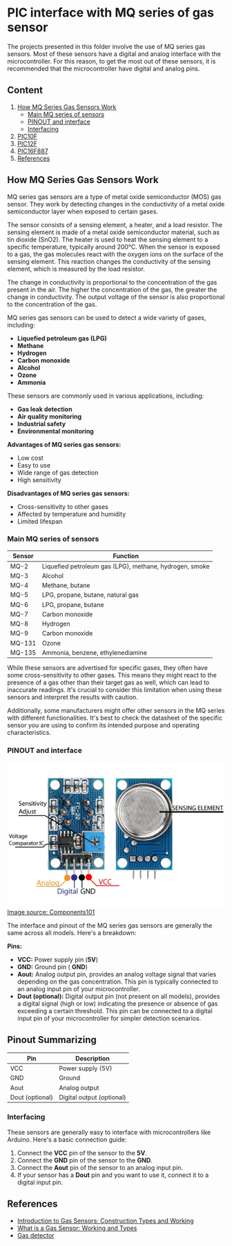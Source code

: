 # PIC interface with MQ series of gas sensor


The projects presented in this folder involve the use of MQ series gas sensors. Most of these sensors have a digital and analog interface with the microcontroller. For this reason, to get the most out of these sensors, it is recommended that the microcontroller have digital and analog pins.

## Content

1. [How MQ Series Gas Sensors Work](#how-mq-series-gas-sensors-work)
    * [Main MQ series of sensors](#main-mq-series-of-sensors)
    * [PINOUT and interface](#pinout-and-interface)
    * [Interfacing](#interfacing)
2. [PIC10F]()
3. [PIC12F]()
3. [PIC16F887]()     
3. [References](#references)


## How MQ Series Gas Sensors Work

MQ series gas sensors are a type of metal oxide semiconductor (MOS) gas sensor. They work by detecting changes in the conductivity of a metal oxide semiconductor layer when exposed to certain gases.

The sensor consists of a sensing element, a heater, and a load resistor. The sensing element is made of a metal oxide semiconductor material, such as tin dioxide (SnO2). The heater is used to heat the sensing element to a specific temperature, typically around 200°C. When the sensor is exposed to a gas, the gas molecules react with the oxygen ions on the surface of the sensing element. This reaction changes the conductivity of the sensing element, which is measured by the load resistor.

The change in conductivity is proportional to the concentration of the gas present in the air. The higher the concentration of the gas, the greater the change in conductivity. The output voltage of the sensor is also proportional to the concentration of the gas.

MQ series gas sensors can be used to detect a wide variety of gases, including:

* **Liquefied petroleum gas (LPG)**
* **Methane**
* **Hydrogen**
* **Carbon monoxide**
* **Alcohol**
* **Ozone**
* **Ammonia**

These sensors are commonly used in various applications, including:

* **Gas leak detection**
* **Air quality monitoring**
* **Industrial safety**
* **Environmental monitoring**

**Advantages of MQ series gas sensors:**

* Low cost
* Easy to use
* Wide range of gas detection
* High sensitivity

**Disadvantages of MQ series gas sensors:**

* Cross-sensitivity to other gases
* Affected by temperature and humidity
* Limited lifespan

###  Main MQ series of sensors


| Sensor | Function |
|---|---|
| MQ-2 | Liquefied petroleum gas (LPG), methane, hydrogen, smoke |
| MQ-3 | Alcohol |
| MQ-4 | Methane, butane |
| MQ-5 | LPG, propane, butane, natural gas |
| MQ-6 | LPG, propane, butane |
| MQ-7 | Carbon monoxide |
| MQ-8 | Hydrogen |
| MQ-9 | Carbon monoxide |
| MQ-131 | Ozone |
| MQ-135 | Ammonia, benzene, ethylenediamine |


While these sensors are advertised for specific gases, they often have some cross-sensitivity to other gases. This means they might react to the presence of a gas other than their target gas as well, which can lead to inaccurate readings. It's crucial to consider this limitation when using these sensors and interpret the results with caution.

Additionally, some manufacturers might offer other sensors in the MQ series with different functionalities. It's best to check the datasheet of the specific sensor you are using to confirm its intended purpose and operating characteristics.


### PINOUT and interface

![PINOUT and interface](./images/MQ_PINOUT.jpeg)
[Image source: Components101](https://components101.com/sensors/mq8-hydrogen-gas-sensor-pinout-features-datasheet-working-alternative-application)


The interface and pinout of the MQ series gas sensors are generally the same across all models. Here's a breakdown:

**Pins:**

* **VCC:** Power supply pin (**5V**)
* **GND:** Ground pin ( **GND**)
* **Aout:** Analog output pin, provides an analog voltage signal that varies depending on the gas concentration. This pin is typically connected to an analog input pin of your microcontroller.
* **Dout (optional):** Digital output pin (not present on all models), provides a digital signal (high or low) indicating the presence or absence of gas exceeding a certain threshold. This pin can be connected to a digital input pin of your microcontroller for simpler detection scenarios.

## Pinout Summarizing 

| Pin | Description |
|---|---|
| VCC | Power supply (5V) |
| GND | Ground |
| Aout | Analog output |
| Dout (optional) | Digital output (optional) |



### Interfacing

These sensors are generally easy to interface with microcontrollers like Arduino. Here's a basic connection guide:

1. Connect the **VCC** pin of the sensor to the **5V**.
2. Connect the **GND** pin of the sensor to the **GND**.
3. Connect the **Aout** pin of the sensor to an analog input pin.
4. If your sensor has a **Dout** pin and you want to use it, connect it to a digital input pin.



## References

* [Introduction to Gas Sensors: Construction Types and Working ](https://components101.com/articles/introduction-to-gas-sensors-types-working-and-applications)
* [What is a Gas Sensor: Working and Types](https://wiki.dfrobot.com/What_is_a_Gas_Sensor)
* [Gas detector](https://en.wikipedia.org/wiki/Gas_detector)
